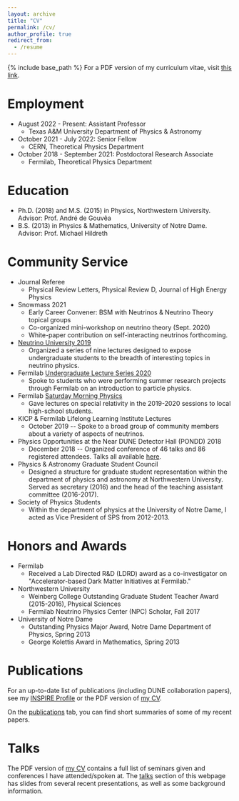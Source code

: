 ```yaml
---
layout: archive
title: "CV"
permalink: /cv/
author_profile: true
redirect_from:
  - /resume
---
```


{% include base_path %}
For a PDF version of my curriculum vitae, visit <a href="https://kjkellyphys.github.io/files/KJK_CV.pdf" target="_blank">this link</a>.

Employment
======
* August 2022 - Present: Assistant Professor
  * Texas A&M University Department of Physics & Astronomy
* October 2021 - July 2022: Senior Fellow
  * CERN, Theoretical Physics Department
* October 2018 - September 2021: Postdoctoral Research Associate
  * Fermilab, Theoretical Physics Department

Education
======
* Ph.D. (2018) and M.S. (2015) in Physics, Northwestern University. Advisor: Prof. André de Gouvêa
* B.S. (2013) in Physics & Mathematics, University of Notre Dame. Advisor: Prof. Michael Hildreth

Community Service
======
* Journal Referee
  * Physical Review Letters, Physical Review D, Journal of High Energy Physics
* Snowmass 2021
  * Early Career Convener: BSM with Neutrinos & Neutrino Theory topical groups
  * Co-organized mini-workshop on neutrino theory (Sept. 2020)
  * White-paper contribution on self-interacting neutrinos forthcoming.
* <a href="https://npc.fnal.gov/neutrino-university/" target="_blank">Neutrino University 2019</a>
  * Organized a series of nine lectures designed to expose undergraduate students to the breadth of interesting topics in neutrino physics.
* Fermilab <a href="https://indico.fnal.gov/event/43521/" target="_blank">Undergraduate Lecture Series 2020</a>
  * Spoke to students who were performing summer research projects through Fermilab on an introduction to particle physics.
* Fermilab <a href="https://saturdaymorningphysics.fnal.gov/" target="_blank">Saturday Morning Physics</a>
  * Gave lectures on special relativity in the 2019-2020 sessions to local high-school students.
* KICP & Fermilab Lifelong Learning Institute Lectures
  * October 2019 -- Spoke to a broad group of community members about a variety of aspects of neutrinos.
* Physics Opportunities at the Near DUNE Detector Hall (PONDD) 2018
  * December 2018 -- Organized conference of 46 talks and 86 registered attendees. Talks all available <a href="https://zenodo.org/communities/pondd-2018/" target="_blank">here</a>.
* Physics & Astronomy Graduate Student Council
  * Designed a structure for graduate student representation within the department of physics and astronomy at Northwestern University. Served as secretary (2016) and the head of the teaching assistant committee (2016-2017).
* Society of Physics Students
  * Within the department of physics at the University of Notre Dame, I acted as Vice President of SPS from 2012-2013.

Honors and Awards
======
* Fermilab
  * Received a Lab Directed R&D (LDRD) award as a co-investigator on "Accelerator-based Dark Matter Initiatives at Fermilab."
* Northwestern University
  * Weinberg College Outstanding Graduate Student Teacher Award (2015-2016), Physical Sciences
  * Fermilab Neutrino Physics Center (NPC) Scholar, Fall 2017
* University of Notre Dame
  * Outstanding Physics Major Award, Notre Dame Department of Physics, Spring 2013
  * George Kolettis Award in Mathematics, Spring 2013

Publications
======
  For an up-to-date list of publications (including DUNE collaboration papers), see my <a href="http://inspirehep.net/author/profile/K.J.Kelly.1" target="_blank">INSPIRE Profile</a> or the PDF version of <a href="https://kjkellyphys.github.io/files/KJK_CV.pdf" target="_blank">my CV</a>.
  
  On the <a href="https://kjkellyphys.github.io/publications/" target="_blank">publications</a> tab, you can find short summaries of some of my recent papers.
  
Talks
======
  The PDF version of <a href="https://kjkellyphys.github.io/files/KJK_CV.pdf" target="_blank">my CV</a> contains a full list of seminars given and conferences I have attended/spoken at. The <a href="https://kjkellyphys.github.io/talks/" target="_blank">talks</a> section of this webpage has slides from several recent presentations, as well as some background information.
